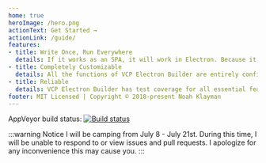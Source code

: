 ```yaml
---
home: true
heroImage: /hero.png
actionText: Get Started →
actionLink: /guide/
features:
- title: Write Once, Run Everywhere
  details: If it works as an SPA, it will work in Electron. Because it extends your regular config, it works with all plugins and customized webpack options.
- title: Completely Customizable
  details: All the functions of VCP Electron Builder are entirely configurable and well documented.
- title: Reliable
  details: VCP Electron Builder has test coverage for all essential features and runs CI tests on AppVeyor.
footer: MIT Licensed | Copyright © 2018-present Noah Klayman
---
```


<centered-markdown>

AppVeyor build status: [![Build status](https://ci.appveyor.com/api/projects/status/tyrr8kemli4vfll7?svg=true)](https://ci.appveyor.com/project/nklayman/vue-cli-plugin-electron-builder)

</centered-markdown>

:::warning Notice
I will be camping from July 8 - July 21st. During this time, I will be unable to respond to or view issues and pull requests. I apologize for any inconvenience this may cause you.
:::
